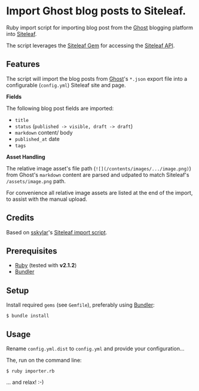 # Import Ghost blog posts to Siteleaf.

Ruby import script for importing blog post from the [Ghost][Ghost] blogging platform into [Siteleaf][Siteleaf].

The script leverages the [Siteleaf Gem][Siteleaf Gem] for accessing the [Siteleaf API][Siteleaf API]. 

## Features

The script will import the blog posts from [Ghost][Ghost]'s `*.json` export file into a configurable (`config.yml`) Siteleaf site and page.

**Fields**

The following blog post fields are imported:

- `title`
- `status` (`published -> visible, draft -> draft`)
- `markdown` content/ body
- `published_at` date
- `tags`

**Asset Handling**

The relative image asset's file path (`![](/contents/images/.../image.png)`) from Ghost's `markdown` content are parsed and udpated to match Siteleaf's `/assets/image.png` path. 

For convenience all relative image assets are listed at the end of the import, to assist with the manual upload.

## Credits

Based on [sskylar](https://gist.github.com/sskylar)'s [Siteleaf import script](https://gist.github.com/sskylar/5824224).

## Prerequisites

- [Ruby][Ruby] (tested with **v2.1.2**)
- [Bundler][Bundler]

## Setup

Install required `gems` (see `Gemfile`), preferably using [Bundler][Bundler]:

    $ bundle install

## Usage

Rename `config.yml.dist` to `config.yml` and provide your configuration...

The, run on the command line:

    $ ruby importer.rb

... and relax! :-)

[Siteleaf]: http://siteleaf.com/
[Siteleaf Gem]: https://github.com/siteleaf/siteleaf-gem
[Siteleaf API]: https://github.com/siteleaf/siteleaf-api
[Ghost]: http://ghost.org/
[Ruby]: http://www.ruby-lang.org/
[Bundler]: http://bundler.io/
